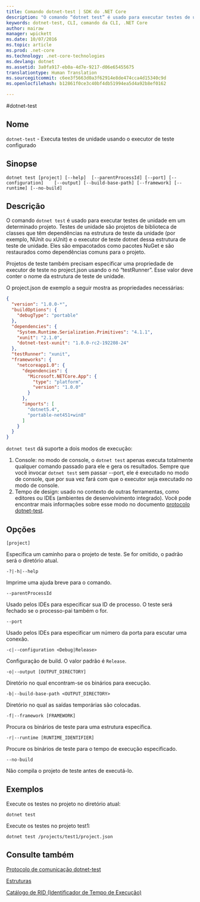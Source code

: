 ```yaml
---
title: Comando dotnet-test | SDK do .NET Core
description: "O comando “dotnet test” é usado para executar testes de unidade em um determinado projeto."
keywords: dotnet-test, CLI, comando da CLI, .NET Core
author: mairaw
manager: wpickett
ms.date: 10/07/2016
ms.topic: article
ms.prod: .net-core
ms.technology: .net-core-technologies
ms.devlang: dotnet
ms.assetid: 3a0fa917-eb0a-4d7e-9217-d06e65455675
translationtype: Human Translation
ms.sourcegitcommit: c6ee3f5663d0a3f62914e8de474cca4d15340c9d
ms.openlocfilehash: b12861f0ce3c40bf4db51994ea5d4a92b8ef0162

---
```


#<a name="dotnet-test"></a>dotnet-test

## <a name="name"></a>Nome

`dotnet-test` - Executa testes de unidade usando o executor de teste configurado

## <a name="synopsis"></a>Sinopse

`dotnet test [project] [--help] 
    [--parentProcessId] [--port] [--configuration]   
    [--output] [--build-base-path] [--framework] [--runtime]
    [--no-build]`  

## <a name="description"></a>Descrição

O comando `dotnet test` é usado para executar testes de unidade em um determinado projeto. Testes de unidade são projetos de biblioteca de classes que têm dependências na estrutura de teste da unidade (por exemplo, NUnit ou xUnit) e o executor de teste dotnet dessa estrutura de teste de unidade. Eles são empacotados como pacotes NuGet e são restaurados como dependências comuns para o projeto.

Projetos de teste também precisam especificar uma propriedade de executor de teste no project.json usando o nó “testRunner”. Esse valor deve conter o nome da estrutura de teste de unidade.

O project.json de exemplo a seguir mostra as propriedades necessárias:

```json
{
  "version": "1.0.0-*",
  "buildOptions": {
    "debugType": "portable"
  },
  "dependencies": {
    "System.Runtime.Serialization.Primitives": "4.1.1",
    "xunit": "2.1.0",
    "dotnet-test-xunit": "1.0.0-rc2-192208-24"
  },
  "testRunner": "xunit",
  "frameworks": {
    "netcoreapp1.0": {
      "dependencies": {
        "Microsoft.NETCore.App": {
          "type": "platform",
          "version": "1.0.0"
        }
      },
      "imports": [
        "dotnet5.4",
        "portable-net451+win8"
      ]
    }
  }
}
```

`dotnet test` dá suporte a dois modos de execução:

1. Console: no modo de console, o `dotnet test` apenas executa totalmente qualquer comando passado para ele e gera os resultados. Sempre que você invocar `dotnet test` sem passar --port, ele é executado no modo de console, que por sua vez fará com que o executor seja executado no modo de console.
2. Tempo de design: usado no contexto de outras ferramentas, como editores ou IDEs (ambientes de desenvolvimento integrado). Você pode encontrar mais informações sobre esse modo no documento [protocolo dotnet-test](test-protocol.md). 

## <a name="options"></a>Opções

`[project]`
    
Especifica um caminho para o projeto de teste. Se for omitido, o padrão será o diretório atual.

`-?|-h|--help`

Imprime uma ajuda breve para o comando.

`--parentProcessId`

Usado pelos IDEs para especificar sua ID de processo. O teste será fechado se o processo-pai também o for.

`--port`

Usado pelos IDEs para especificar um número da porta para escutar uma conexão.

`-c|--configuration <Debug|Release>`

Configuração de build. O valor padrão é `Release`. 

`-o|--output [OUTPUT_DIRECTORY]`

Diretório no qual encontram-se os binários para execução.

`-b|--build-base-path <OUTPUT_DIRECTORY>`

Diretório no qual as saídas temporárias são colocadas.

`-f|--framework [FRAMEWORK]`

Procura os binários de teste para uma estrutura específica.

`-r|--runtime [RUNTIME_IDENTIFIER]`

Procure os binários de teste para o tempo de execução especificado.

`--no-build` 

Não compila o projeto de teste antes de executá-lo. 

## <a name="examples"></a>Exemplos

Execute os testes no projeto no diretório atual:

`dotnet test` 

Execute os testes no projeto test1:

`dotnet test /projects/test1/project.json` 

## <a name="see-also"></a>Consulte também

[Protocolo de comunicação dotnet-test](test-protocol.md)

[Estruturas](../../standard/frameworks.md)

[Catálogo de RID (Identificador de Tempo de Execução)](../rid-catalog.md)


<!--HONumber=Nov16_HO1-->


